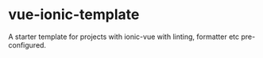 # vue-ionic-template
A starter template for projects with ionic-vue with linting, formatter etc pre-configured.
